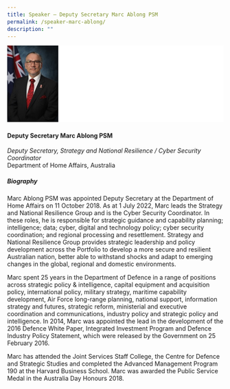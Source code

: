 ```yaml
---
title: Speaker – Deputy Secretary Marc Ablong PSM
permalink: /speaker-marc-ablong/
description: ""
---
```

![](/images/Speakers/Marc%20Ablong.jpg)

#### **Deputy Secretary Marc Ablong PSM**

*Deputy Secretary, Strategy and National Resilience /
Cyber Security Coordinator*  
Department of Home Affairs, Australia

##### **Biography**
Marc Ablong PSM was appointed Deputy Secretary at the Department of Home Affairs on 11 October 2018. As at 1 July 2022, Marc leads the Strategy and National Resilience Group and is the Cyber Security Coordinator. In these roles, he is responsible for strategic guidance and capability planning; intelligence; data; cyber, digital and technology policy; cyber security coordination; and regional processing and resettlement. Strategy and National Resilience Group provides strategic leadership and policy development across the Portfolio to develop a more secure and resilient Australian nation, better able to withstand shocks and adapt to emerging changes in the global, regional and domestic environments.

Marc spent 25 years in the Department of Defence in a range of positions across strategic policy & intelligence, capital equipment and acquisition policy, international policy, military strategy, maritime capability development, Air Force long-range planning, national support, information strategy and futures, strategic reform, ministerial and executive coordination and communications, industry policy and strategic policy and intelligence. In 2014, Marc was appointed the lead in the development of the 2016 Defence White Paper, Integrated Investment Program and Defence Industry Policy Statement, which were released by the Government on 25 February 2016.

Marc has attended the Joint Services Staff College, the Centre for Defence and Strategic Studies and completed the Advanced Management Program 190 at the Harvard Business School. Marc was awarded the Public Service Medal in the Australia Day Honours 2018.